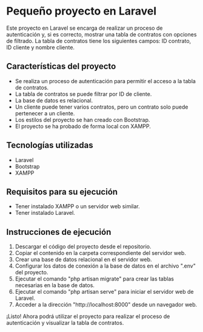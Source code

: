 # Pequeño proyecto en Laravel

Este proyecto en Laravel se encarga de realizar un proceso de autenticación y, si es correcto, mostrar una tabla de contratos con opciones de filtrado. La tabla de contratos tiene los siguientes campos: ID contrato, ID cliente y nombre cliente.

## Características del proyecto

- Se realiza un proceso de autenticación para permitir el acceso a la tabla de contratos.
- La tabla de contratos se puede filtrar por ID de cliente.
- La base de datos es relacional.
- Un cliente puede tener varios contratos, pero un contrato solo puede pertenecer a un cliente.
- Los estilos del proyecto se han creado con Bootstrap.
- El proyecto se ha probado de forma local con XAMPP.

## Tecnologías utilizadas

- Laravel
- Bootstrap
- XAMPP

## Requisitos para su ejecución

- Tener instalado XAMPP o un servidor web similar.
- Tener instalado Laravel.

## Instrucciones de ejecución

1. Descargar el código del proyecto desde el repositorio.
2. Copiar el contenido en la carpeta correspondiente del servidor web.
3. Crear una base de datos relacional en el servidor web.
4. Configurar los datos de conexión a la base de datos en el archivo ".env" del proyecto.
5. Ejecutar el comando "php artisan migrate" para crear las tablas necesarias en la base de datos.
6. Ejecutar el comando "php artisan serve" para iniciar el servidor web de Laravel.
7. Acceder a la dirección "http://localhost:8000" desde un navegador web.

¡Listo! Ahora podrá utilizar el proyecto para realizar el proceso de autenticación y visualizar la tabla de contratos.
